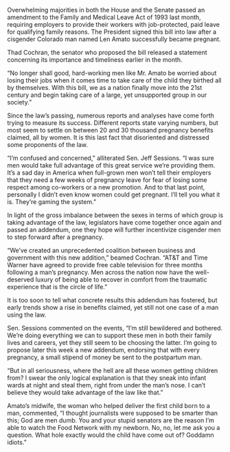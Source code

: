 Overwhelming majorities in both the House and the Senate passed an amendment to the Family and Medical Leave Act of 1993 last month, requiring employers to provide their workers with job-protected, paid leave for qualifying family reasons. The President signed this bill into law after a cisgender Colorado man named Len Amato successfully became pregnant.

Thad Cochran, the senator who proposed the bill released a statement concerning its importance and timeliness earlier in the month.

“No longer shall good, hard-working men like Mr. Amato be worried about losing their jobs when it comes time to take care of the child they birthed all by themselves. With this bill, we as a nation finally move into the 21st century and begin taking care of a large, yet unsupported group in our society.”

Since the law’s passing, numerous reports and analyses have come forth trying to measure its success. Different reports state varying numbers, but most seem to settle on between 20 and 30 thousand pregnancy benefits claimed, all by women. It is this last fact that disoriented and distressed some proponents of the law.

“I’m confused and concerned,” alliterated Sen. Jeff Sessions. “I was sure men would take full advantage of this great service we’re providing them. It’s a sad day in America when full-grown men won’t tell their employers that they need a few weeks of pregnancy leave for fear of losing some respect among co-workers or a new promotion. And to that last point, personally I didn’t even know women could get pregnant. I’ll tell you what it is. They’re gaming the system.”

In light of the gross imbalance between the sexes in terms of which group is taking advantage of the law, legislators have come together once again and passed an addendum, one they hope will further incentivize cisgender men to step forward after a pregnancy.

“We’ve created an unprecedented coalition between business and government with this new addition,” beamed Cochran. “AT&T and Time Warner have agreed to provide free cable television for three months following a man’s pregnancy. Men across the nation now have the well-deserved luxury of being able to recover in comfort from the traumatic experience that is the circle of life.”

It is too soon to tell what concrete results this addendum has fostered, but early trends show a rise in benefits claimed, yet still not one case of a man using the law.

Sen. Sessions commented on the events, “I’m still bewildered and bothered. We’re doing everything we can to support these men in both their family lives and careers, yet they still seem to be choosing the latter. I’m going to propose later this week a new addendum, endorsing that with every pregnancy, a small stipend of money be sent to the postpartum man.

“But in all seriousness, where the hell are all these women getting children from? I swear the only logical explanation is that they sneak into infant wards at night and steal them, right from under the man’s nose. I can’t believe they would take advantage of the law like that.”

Amato’s midwife, the woman who helped deliver the first child born to a man, commented, “I thought journalists were supposed to be smarter than this; God are men dumb. You and your stupid senators are the reason I’m able to watch the Food Network with my newborn. No, no, let me ask you a question. What hole exactly would the child have come out of? Goddamn idiots.”
